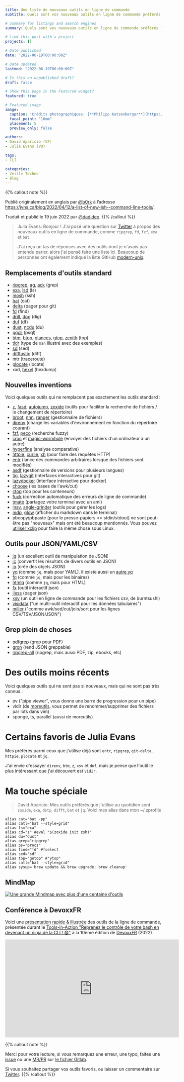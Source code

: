 ```yaml
---
title: Une liste de nouveaux outils en ligne de commande
subtitle: Quels sont vos nouveaux outils en ligne de commande préférés ?

# Summary for listings and search engines
summary: Quels sont vos nouveaux outils en ligne de commande préférés ?

# Link this post with a project
projects: []

# Date published
date: "2022-06-19T00:00:00Z"

# Date updated
lastmod: "2022-06-19T00:00:00Z"

# Is this an unpublished draft?
draft: false

# Show this page in the Featured widget?
featured: true

# Featured image
image:
  caption: 'Crédits photographiques: [**Philipp Katzenberger**](https://unsplash.com/@fantasyflip)'
  focal_point: "10mm"
  placement: 5
  preview_only: false

authors:
- David Aparicio (VF)
- Julia Evans (VO)

tags:
- CLI

categories:
- Veille Techno
- Blog
---
```


{{% callout note %}}

Publié originalement en anglais par [@b0rk](https://twitter.com/b0rk/) à l’adresse https://jvns.ca/blog/2022/04/12/a-list-of-new-ish--command-line-tools/.

Traduit et publié le 19 juin 2022 par [@dadideo](https://twitter.com/dadideo/).
{{% /callout %}}


>Julia Evans: Bonjour ! J'ai posé une question sur [Twitter](https://twitter.com/b0rk/status/1513903221466664962) à propos des nouveaux outils en ligne de commande, comme `ripgrep`, `fd`, `fzf`, `exa` et `bat`.
>
>J'ai reçu un tas de réponses avec des outils dont je n'avais pas entendu parler, alors j'ai pensé faire une liste ici. Beaucoup de personnes ont également indiqué la liste GitHub [modern-unix](https://github.com/ibraheemdev/modern-unix).

## Remplacements d'outils standard

* [ripgrep](https://github.com/BurntSushi/ripgrep/), [ag](https://github.com/ggreer/the_silver_searcher), [ack](https://github.com/beyondgrep/ack3) (grep)
* [exa](https://github.com/ogham/exa), [lsd](https://github.com/Peltoche/lsd) (ls)
* [mosh](https://mosh.org/) (ssh)
* [bat](https://github.com/sharkdp/bat) (cat)
* [delta](https://github.com/dandavison/delta) (pager pour git)
* [fd](https://github.com/sharkdp/fd) (find)
* [drill](https://www.nlnetlabs.nl/projects/ldns/about/), [dog](https://github.com/ogham/dog) (dig)
* [duf](https://github.com/muesli/duf) (df)
* [dust](https://github.com/bootandy/dust), [ncdu](https://dev.yorhel.nl/ncdu) (du)
* [pgcli](https://www.pgcli.com/) (psql)
* [btm](https://github.com/ClementTsang/bottom), [btop](https://github.com/aristocratos/btop), [glances](https://github.com/nicolargo/glances), [gtop](https://github.com/aksakalli/gtop), [zenith](https://github.com/bvaisvil/zenith) (top)
* [tldr](https://tldr.sh/) (type de `man` illustré avec des exemples)
* [sd](https://github.com/chmln/sd) (sed)
* [difftastic](https://github.com/Wilfred/difftastic) (diff)
* mtr (traceroute)
* [plocate](https://plocate.sesse.net/) (locate)
* xxd, [hexyl](https://github.com/sharkdp/hexyl) (hexdump)

## Nouvelles inventions

Voici quelques outils qui ne remplacent pas exactement les outils standard :

* [z](https://github.com/rupa/z), [fasd](https://github.com/clvv/fasd), [autojump](https://github.com/wting/autojump), [zoxide](https://github.com/ajeetdsouza/zoxide) (outils pour faciliter la recherche de fichiers / le changement de répertoire)
* [broot](https://github.com/Canop/broot), [nnn](https://github.com/jarun/nnn), [ranger](https://github.com/ranger/ranger) (gestionnaire de fichiers)
* [direnv](https://github.com/direnv/direnv) (charge les variables d'environnement en fonction du répertoire courant)
* [fzf](https://github.com/junegunn/fzf), [peco](https://github.com/peco/peco) (recherche fuzzy)
* [croc](https://github.com/schollz/croc) et [magic-wormhole](https://github.com/magic-wormhole/magic-wormhole) (envoyer des fichiers d'un ordinateur à un autre)
* [hyperfine](https://github.com/sharkdp/hyperfine) (analyse comparative)
* [httpie](https://httpie.io/), [curlie](https://github.com/rs/curlie), [xh](https://github.com/ducaale/xh) (pour faire des requêtes HTTP)
* [entr](https://github.com/eradman/entr) (lance des commandes arbitraires lorsque des fichiers sont modifiés)
* [asdf](https://github.com/asdf-vm/asdf) (gestionnaire de versions pour plusieurs langues)
* [tig](https://github.com/jonas/tig), [lazygit](https://github.com/jesseduffield/lazygit) (interfaces interactives pour git)
* [lazydocker](https://github.com/jesseduffield/lazydocker) (interface interactive pour docker)
* [choose](https://github.com/theryangeary/choose) (les bases de l'awk/cut)
* [ctop](https://github.com/bcicen/ctop) (top pour les conteneurs)
* [fuck](https://github.com/nvbn/thefuck) (correction automatique des erreurs de ligne de commande)
* [tmate](https://tmate.io/) (partagez votre terminal avec un ami)
* [lnav](https://github.com/tstack/lnav), [angle-grinder](https://github.com/rcoh/angle-grinder) (outils pour gérer les logs)
* [mdp](https://github.com/visit1985/mdp), [glow](https://github.com/charmbracelet/glow) (afficher du markdown dans le terminal)
* pbcopy/pbpaste (pour le presse-papiers <> stdin/stdout) ne sont peut-être pas "nouveaux" mais ont été beaucoup mentionnés. Vous pouvez [utiliser xclip](https://stackoverflow.com/questions/5130968/how-can-i-copy-the-output-of-a-command-directly-into-my-clipboard/41843618#41843618) pour faire la même chose sous Linux.

## Outils pour JSON/YAML/CSV

* [jq](https://stedolan.github.io/jq/) (un excellent outil de manipulation de JSON)
* [jc](https://github.com/kellyjonbrazil/jc) (convertit les résultats de divers outils en JSON)
* [jo](https://github.com/jpmens/jo) (crée des objets JSON)
* [yq](https://github.com/mikefarah/yq) (comme `jq`, mais pour YAML). il existe aussi un [autre yq](https://github.com/kislyuk/yq)
* [fq](https://github.com/wader/fq) (comme `jq`, mais pour les binaires)
* [htmlq](https://github.com/mgdm/htmlq) (comme `jq`, mais pour HTML)
* [fx](https://github.com/antonmedv/fx) (outil interactif json)
* [jless](https://github.com/PaulJuliusMartinez/jless) (pager json)
* [xsv](https://github.com/BurntSushi/xsv) (un outil en ligne de commande pour les fichiers csv, de burntsushi)
* [visidata](https://www.visidata.org/) ("un multi-outil interactif pour les données tabulaires")
* [miller](https://github.com/johnkerl/miller) ("comme awk/sed/cut/join/sort pour les lignes CSV/TSV/JSON/JSON")

## Grep plein de choses

* [pdfgrep](https://pdfgrep.org/) (grep pour PDF)
* [gron](https://github.com/tomnomnom/gron) (rend JSON greppable)
* [ripgrep-all](https://github.com/phiresky/ripgrep-all) (ripgrep, mais aussi PDF, zip, ebooks, etc)

# Des outils moins récents

Voici quelques outils qui ne sont pas si nouveaux, mais qui ne sont pas très connus :

* pv ("pipe viewer", vous donne une barre de progression pour un pipe)
* vidir (de [moreutils](https://joeyh.name/code/moreutils), vous permet de renommer/supprimer des fichiers par lots dans vim)
* sponge, ts, parallel (aussi de moreutils)

# Certains favoris de Julia Evans 

Mes préférés parmi ceux que j'utilise déjà sont `entr`, `ripgrep`, `git-delta`, `httpie`, `plocate` et `jq`.

J'ai envie d'essayer `direnv`, `btm`, `z`, `xsv` et `duf`, mais je pense que l'outil le plus intéressant que j'ai découvert est `vidir`.

# Ma touche spéciale

>David Aparicio: Mes outils préférés que j'utilise au quotidien sont `zoxide`, `exa`, `dstp`, `difft`, `bat` et `jq`. Voici mes alias dans mon ~/.zprofile

```
alias cat="bat -pp"
alias catl="bat --style=grid"
alias ls="exa"
alias cd="z" #eval "$(zoxide init zsh)"
alias du="dust"
alias grep="ripgrep"
alias ps="procs"
alias find="fd" #fselect
alias sed="sd"
alias top="gotop" #"ytop"
alias catl="bat --style=grid"
alias sysup='brew update && brew upgrade; brew cleanup'
```

## MindMap 

[![Une grande Mindmap avec plus d'une centaine d'outils](/files/devoxx.png "Voici ma MindMap pour la conf DevoxxFR")](https://davidaparicio.gitlab.io/files/devoxx.png)

## Conférence à DevoxxFR

Voici une [présentation rapide & illustrée](https://youtu.be/Gn5hmC0hQzM) des outils de la ligne de commande, présentée durant le [Tools-in-Action "Reprenez le contrôle de votre bash en devenant un ninja de la CLI ! 😎"](/fr/talk/reprenez-le-controle-de-votre-bash-en-devenant-un-ninja-de-la-cli/) à la 10ème édition de [DevoxxFR](https://www.devoxx.fr/) (2022)

<iframe width="560" height="315" src="https://www.youtube-nocookie.com/embed/Gn5hmC0hQzM" title="YouTube video player" frameborder="0" allow="accelerometer; autoplay; clipboard-write; encrypted-media; gyroscope; picture-in-picture" allowfullscreen></iframe>

{{% callout note %}}

Merci pour votre lecture, si vous remarquez une erreur, une typo, faites une [issue](https://gitlab.com/davidaparicio/davidaparicio.gitlab.io/-/issues) ou une [MR/PR](https://gitlab.com/davidaparicio/davidaparicio.gitlab.io/-/merge_requests) sur [le fichier Gitlab](https://gitlab.com/davidaparicio/davidaparicio.gitlab.io/-/blob/master/content/fr/post/cli/index.md).

Si vous souhaitez partager vos outils favoris, ou laisser un commentaire sur [Twitter](https://twitter.com/dadideo/status/1538540734151786497).
{{% /callout %}}